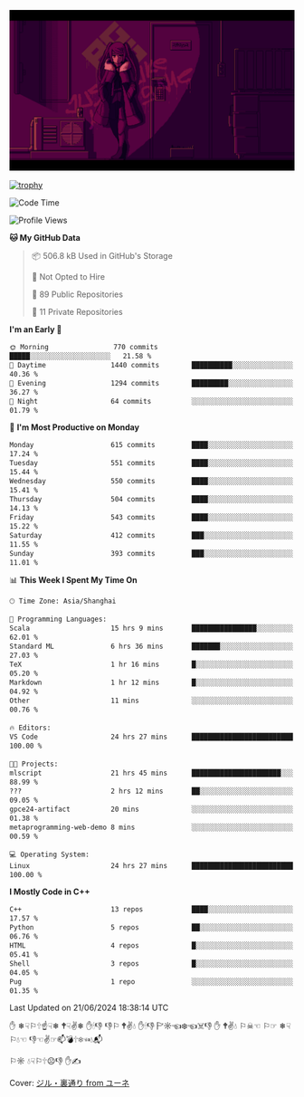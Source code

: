 ![](imgs/main.png)

[![trophy](https://github-profile-trophy.vercel.app/?username=NeilKleistGao&theme=dracula)](https://github.com/ryo-ma/github-profile-trophy)

<!--START_SECTION:waka-->
![Code Time](http://img.shields.io/badge/Code%20Time-1%2C071%20hrs%2032%20mins-blue)

![Profile Views](http://img.shields.io/badge/Profile%20Views-0-blue)

**🐱 My GitHub Data** 

> 📦 506.8 kB Used in GitHub's Storage 
 > 
> 🚫 Not Opted to Hire
 > 
> 📜 89 Public Repositories 
 > 
> 🔑 11 Private Repositories 
 > 
**I'm an Early 🐤** 

```text
🌞 Morning                770 commits         █████░░░░░░░░░░░░░░░░░░░░   21.58 % 
🌆 Daytime                1440 commits        ██████████░░░░░░░░░░░░░░░   40.36 % 
🌃 Evening                1294 commits        █████████░░░░░░░░░░░░░░░░   36.27 % 
🌙 Night                  64 commits          ░░░░░░░░░░░░░░░░░░░░░░░░░   01.79 % 
```
📅 **I'm Most Productive on Monday** 

```text
Monday                   615 commits         ████░░░░░░░░░░░░░░░░░░░░░   17.24 % 
Tuesday                  551 commits         ████░░░░░░░░░░░░░░░░░░░░░   15.44 % 
Wednesday                550 commits         ████░░░░░░░░░░░░░░░░░░░░░   15.41 % 
Thursday                 504 commits         ████░░░░░░░░░░░░░░░░░░░░░   14.13 % 
Friday                   543 commits         ████░░░░░░░░░░░░░░░░░░░░░   15.22 % 
Saturday                 412 commits         ███░░░░░░░░░░░░░░░░░░░░░░   11.55 % 
Sunday                   393 commits         ███░░░░░░░░░░░░░░░░░░░░░░   11.01 % 
```


📊 **This Week I Spent My Time On** 

```text
🕑︎ Time Zone: Asia/Shanghai

💬 Programming Languages: 
Scala                    15 hrs 9 mins       ████████████████░░░░░░░░░   62.01 % 
Standard ML              6 hrs 36 mins       ███████░░░░░░░░░░░░░░░░░░   27.03 % 
TeX                      1 hr 16 mins        █░░░░░░░░░░░░░░░░░░░░░░░░   05.20 % 
Markdown                 1 hr 12 mins        █░░░░░░░░░░░░░░░░░░░░░░░░   04.92 % 
Other                    11 mins             ░░░░░░░░░░░░░░░░░░░░░░░░░   00.76 % 

🔥 Editors: 
VS Code                  24 hrs 27 mins      █████████████████████████   100.00 % 

🐱‍💻 Projects: 
mlscript                 21 hrs 45 mins      ██████████████████████░░░   88.99 % 
???                      2 hrs 12 mins       ██░░░░░░░░░░░░░░░░░░░░░░░   09.05 % 
gpce24-artifact          20 mins             ░░░░░░░░░░░░░░░░░░░░░░░░░   01.38 % 
metaprogramming-web-demo 8 mins              ░░░░░░░░░░░░░░░░░░░░░░░░░   00.59 % 

💻 Operating System: 
Linux                    24 hrs 27 mins      █████████████████████████   100.00 % 
```

**I Mostly Code in C++** 

```text
C++                      13 repos            ████░░░░░░░░░░░░░░░░░░░░░   17.57 % 
Python                   5 repos             ██░░░░░░░░░░░░░░░░░░░░░░░   06.76 % 
HTML                     4 repos             █░░░░░░░░░░░░░░░░░░░░░░░░   05.41 % 
Shell                    3 repos             █░░░░░░░░░░░░░░░░░░░░░░░░   04.05 % 
Pug                      1 repo              ░░░░░░░░░░░░░░░░░░░░░░░░░   01.35 % 
```




 Last Updated on 21/06/2024 18:38:14 UTC
<!--END_SECTION:waka-->

✋ ❄☟⚐🕆☝☟❄ 🕈☟✌❄ ✋🕯👎 👎⚐ 🕈✌💧 ✋🕯👎 🏱☼☜❄☜☠👎 ✋ 🕈✌💧 ⚐☠☜ ⚐☞ ❄☟⚐💧☜ 👎☜✌☞📫💣🕆❄☜💧📬

⚐☼ 💧☟⚐🕆☹👎 ✋✍

Cover: [ジル・裏通り from ユーネ](https://www.pixiv.net/artworks/62127066)
